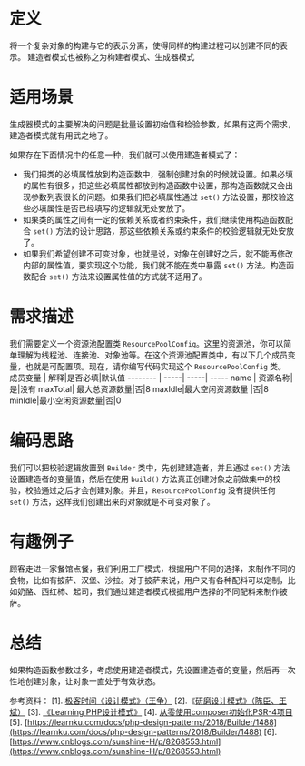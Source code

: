 # 定义
将一个复杂对象的构建与它的表示分离，使得同样的构建过程可以创建不同的表示。
建造者模式也被称之为构建者模式、生成器模式




# 适用场景
生成器模式的主要解决的问题是批量设置初始值和检验参数，如果有这两个需求，建造者模式就有用武之地了。

如果存在下面情况中的任意一种，我们就可以使用建造者模式了：

- 我们把类的必填属性放到构造函数中，强制创建对象的时候就设置。如果必填的属性有很多，把这些必填属性都放到构造函数中设置，那构造函数就又会出现参数列表很长的问题。如果我们把必填属性通过 `set()` 方法设置，那校验这些必填属性是否已经填写的逻辑就无处安放了。
- 如果类的属性之间有一定的依赖关系或者约束条件，我们继续使用构造函数配合 `set()` 方法的设计思路，那这些依赖关系或约束条件的校验逻辑就无处安放了。
- 如果我们希望创建不可变对象，也就是说，对象在创建好之后，就不能再修改内部的属性值，要实现这个功能，我们就不能在类中暴露 `set()` 方法。构造函数配合 `set()` 方法来设置属性值的方式就不适用了。







# 需求描述
我们需要定义一个资源池配置类 `ResourcePoolConfig`。这里的资源池，你可以简单理解为线程池、连接池、对象池等。在这个资源池配置类中，有以下几个成员变量，也就是可配置项。现在，请你编写代码实现这个 `ResourcePoolConfig` 类。
成员变量     | 解释|是否必填|默认值
-------- | -----| -----| -----
name  | 资源名称|是|没有
maxTotal| 最大总资源数量|否|8
maxIdle|最大空闲资源数量 |否|8
minIdle|最小空闲资源数量|否|0

# 编码思路
我们可以把校验逻辑放置到 `Builder` 类中，先创建建造者，并且通过 `set()` 方法设置建造者的变量值，然后在使用 `build()` 方法真正创建对象之前做集中的校验，校验通过之后才会创建对象。并且，`ResourcePoolConfig` 没有提供任何 `set()` 方法，这样我们创建出来的对象就是不可变对象了。

# 有趣例子
顾客走进一家餐馆点餐，我们利用工厂模式，根据用户不同的选择，来制作不同的食物，比如有披萨、汉堡、沙拉。对于披萨来说，用户又有各种配料可以定制，比如奶酪、西红柿、起司，我们通过建造者模式根据用户选择的不同配料来制作披萨。
# 总结
如果构造函数参数过多，考虑使用建造者模式，先设置建造者的变量，然后再一次性地创建对象，让对象一直处于有效状态。

参考资料：
[1]. [极客时间《设计模式》（王争）](http://gk.link/a/10xlp)
[2].《[研磨设计模式》（陈臣、王斌）](https://book.douban.com/subject/5343318/)
[3]. [《Learning PHP设计模式》](https://book.douban.com/subject/25952240/)
[4]. [从零使用composer初始化PSR-4项目](https://blog.csdn.net/hl449006540/article/details/119188623)
[5]. [https://learnku.com/docs/php-design-patterns/2018/Builder/1488](https://learnku.com/docs/php-design-patterns/2018/Builder/1488)
[6]. [https://www.cnblogs.com/sunshine-H/p/8268553.html](https://www.cnblogs.com/sunshine-H/p/8268553.html)